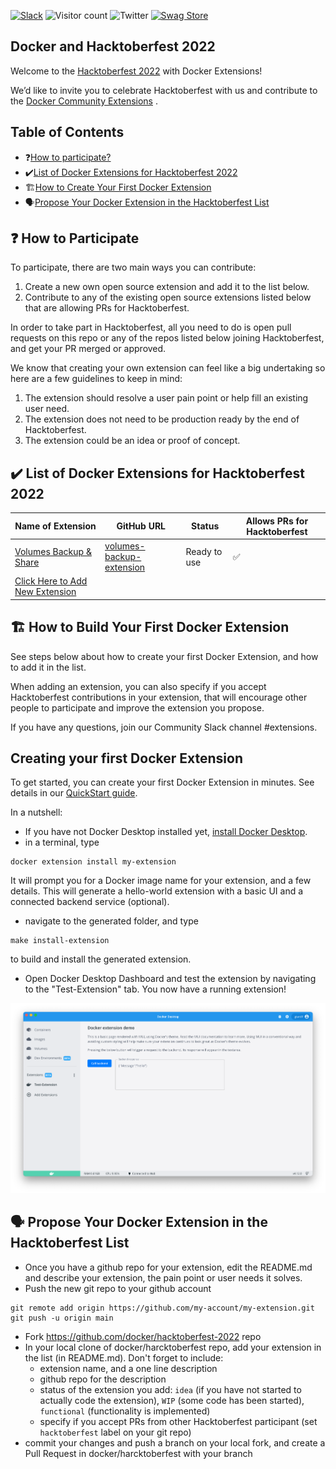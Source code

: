 [![Slack](https://img.shields.io/badge/slack-chat-green.svg)](https://dockercommunity.slack.com/) 
![Visitor count](https://shields-io-visitor-counter.herokuapp.com/badge?page=docker.hacktoberfest-2022)
![Twitter](https://img.shields.io/twitter/follow/docker?style=social)
[![Swag Store](https://img.shields.io/badge/swag%20store-f02e65?style=flat-square)](https://stores.kotisdesign.com/swaggiveaway/redemption_code)


## Docker and Hacktoberfest 2022

Welcome to the [Hacktoberfest 2022](https://hacktoberfest.digitalocean.com/) with Docker Extensions!

We’d like to invite you to celebrate Hacktoberfest with us and contribute to the [Docker Community Extensions](https://www.docker.com/products/extensions/) .


## Table of Contents

- ❓[How to participate?](#how-to-participate)
- ✔️[List of Docker Extensions for Hacktoberfest 2022](#list-of-docker-extensions-for-hacktoberfest-2022)
- 🏗️[How to Create Your First Docker Extension](#how-to-create-your-first-docker-extension)
- 🗣️[Propose Your Docker Extension in the Hacktoberfest List](#propose-your-docker-extension-in-the-Hacktoberfest-List)


## ❓ How to Participate

To participate, there are two main ways you can contribute:

1. Create a new own open source extension and add it to the list below.
2. Contribute to any of the existing open source extensions listed below that are allowing PRs for Hacktoberfest.

In order to take part in Hacktoberfest, all you need to do is open pull requests on this repo or any of the repos listed below joining Hacktoberfest, and get your PR merged or approved.

We know that creating your own extension can feel like a big undertaking so here are a few guidelines to keep in mind:

1. The extension should resolve a user pain point or help fill an existing user need.
2. The extension does not need to be production ready by the end of Hacktoberfest.
3. The extension could be an idea or proof of concept.

## ✔️ List of Docker Extensions for Hacktoberfest 2022

| Name of Extension                        | GitHub URL                                                                    | Status       | Allows PRs for Hacktoberfest |
| -------------------------------- | ------------------------------------------------------------------------------ | ------------ | ---------------------------- |
| [Volumes Backup & Share](https://hub.docker.com/extensions/docker/volumes-backup-extension)                  | [volumes-backup-extension](https://github.com/docker/volumes-backup-extension) | Ready to use | ✅                           |
| [Click Here to Add New Extension](https://github.com/docker/hacktoberfest-2022/pulls) |                                                                                |              |                              |


## 🏗️ How to Build Your First Docker Extension

See steps below about how to create your first Docker Extension, and how to add it in the list.

When adding an extension, you can also specify if you accept Hacktoberfest contributions in your extension, that will encourage other people to participate and improve the extension you propose.

If you have any questions, join our Community Slack channel #extensions.


## Creating your first Docker Extension

To get started, you can create your first Docker Extension in minutes. See details in our [QuickStart guide](https://docs.docker.com/desktop/extensions-sdk/quickstart/).

In a nutshell:

- If you have not Docker Desktop installed yet, [install Docker Desktop](https://www.docker.com/products/docker-desktop/).
- in a terminal, type 

```
docker extension install my-extension
```

It will prompt you for a Docker image name for your extension, and a few details. This will generate a hello-world extension with a basic UI and a connected backend service (optional).
- navigate to the generated folder, and type 

```
make install-extension
``` 

to build and install the generated extension.

- Open Docker Desktop Dashboard and test the extension by navigating to the "Test-Extension" tab. You now have a running extension!

![First extension](images/init-extension-screenshot.png)

## 🗣️ Propose Your Docker Extension in the Hacktoberfest List

- Once you have a github repo for your extension, edit the README.md and describe your extension, the pain point or user needs it solves.
- Push the new git repo to your github account

```
git remote add origin https://github.com/my-account/my-extension.git
git push -u origin main
```

- Fork https://github.com/docker/hacktoberfest-2022 repo
- In your local clone of docker/harcktoberfest repo, add your extension in the list (in README.md). Don't forget to include:
  - extension name, and a one line description
  - github repo for the description
  - status of the extension you add: `idea` (if you have not started to actually code the extension), `WIP` (some code has been started), `functional` (functionality is implemented)
  - specify if you accept PRs from other Hacktoberfest participant (set `hacktoberfest` label on your git repo)
- commit your changes and push a branch on your local fork, and create a Pull Request in docker/harcktoberfest with your branch
